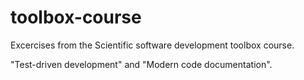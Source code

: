 # toolbox-course
Excercises from the Scientific software development toolbox course.

"Test-driven development" and "Modern code documentation".
